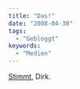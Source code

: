 ```yaml
---
title: "Das!"
date: "2008-04-30"
tags:
  - "Gebloggt"
keywords:
  - "Medien"
---
```


[Stimmt](http://dirkhesse.com/dasdasdas), Dirk.
